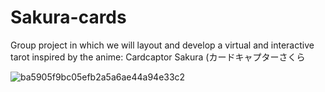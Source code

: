 # Sakura-cards

Group project in which we will layout and develop a virtual and interactive tarot inspired by the anime: Cardcaptor Sakura (カードキャプターさくら


![ba5905f9bc05efb2a5a6ae44a94e33c2](https://user-images.githubusercontent.com/116003329/214393867-ae978a87-a311-495f-8807-711d2af4fca9.jpg)
